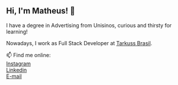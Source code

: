 ## Hi, I'm Matheus! 👋

I have a degree in Advertising from Unisinos, curious and thirsty for learning!

Nowadays, I work as Full Stack Developer at [Tarkuss Brasil](https://www.instagram.com/tarkussbrasil/).

📫 Find me online:\
[Instagram](https://www.instagram.com/matheusantns/)\
[Linkedin](https://www.linkedin.com/in/matheus-antunes-b42687129/)\
[E-mail](mailto:mta.santos@gmail.com)
